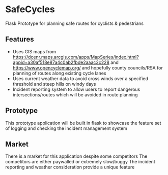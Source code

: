 # SafeCycles
Flask Prototype for planning safe routes for cyclists &amp; pedestrians

## Features
- Uses GIS maps from https://dcenr.maps.arcgis.com/apps/MapSeries/index.html?appid=a30af518e87a4c0ab2fbde2aaac3c228 and https://www.opencyclemap.org/ and hopefully county councils/RSA for planning of routes along existing cycle lanes
- Uses current weather data to avoid cross winds over a specified threshold and steep hills on windy days
- Incident reporting system to allow users to report dangerous intersections/routes which will be avoided in route planning

## Prototype
This prototype application will be built in flask to showcase the feature set of logging and checking the incident management system

## Market
There is a market for this application despite some competitors
The competitors are either paywalled or extremely slow/buggy
The incident reporting and weather consideration provide a unique feature

